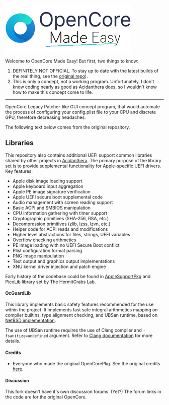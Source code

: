 <img src="/Docs/Logos/OpenCore_Made_Easy.png" width="400" height="155"/>

Welcome to OpenCore Made Easy! But first, two things to know: 

1. DEFINITELY NOT OFFICIAL. To stay up to date with the latest builds of the real thing, see the [original repo](https://github.com/acidanthera/OpenCorePkg)).
2. This is only a concept, not a working program. Unfortunately, I don't know coding nearly as good as Acidanthera does, so I wouldn't know how to make this concept come to life.
-----

OpenCore Legacy Patcher-like GUI concept program, that would automate the process of configuring your config.plist file to your CPU and discrete GPU, therefore decreasing headaches.

The following text below comes from the original repository.
## Libraries

This repository also contains additional UEFI support common libraries shared by other projects in [Acidanthera](https://github.com/acidanthera). The primary purpose of the library set is to provide supplemental functionality for Apple-specific UEFI drivers. Key features:

- Apple disk image loading support
- Apple keyboard input aggregation
- Apple PE image signature verification
- Apple UEFI secure boot supplemental code
- Audio management with screen reading support
- Basic ACPI and SMBIOS manipulation
- CPU information gathering with timer support
- Cryptographic primitives (SHA-256, RSA, etc.)
- Decompression primitives (zlib, lzss, lzvn, etc.)
- Helper code for ACPI reads and modifications
- Higher level abstractions for files, strings, UEFI variables
- Overflow checking arithmetics
- PE image loading with no UEFI Secure Boot conflict
- Plist configuration format parsing
- PNG image manipulation
- Text output and graphics output implementations
- XNU kernel driver injection and patch engine

Early history of the codebase could be found in [AppleSupportPkg](https://github.com/acidanthera/AppleSupportPkg) and PicoLib library set by The HermitCrabs Lab.

#### OcGuardLib

This library implements basic safety features recommended for the use within the project. It implements fast
safe integral arithmetics mapping on compiler builtins, type alignment checking, and UBSan runtime,
based on [NetBSD implementation](https://blog.netbsd.org/tnf/entry/introduction_to_µubsan_a_clean).

The use of UBSan runtime requires the use of Clang compiler and `-fsanitize=undefined` argument. Refer to
[Clang documentation](https://releases.llvm.org/7.0.0/tools/clang/docs/UndefinedBehaviorSanitizer.html) for more
details.

#### Credits

- Everyone who made the original OpenCorePkg. See the original credits [here](https://github.com/acidanthera/OpenCorePkg).

#### Discussion

This fork doesn't have it's own discussion forums. (Yet?) The forum links in the code are for the original OpenCore.
